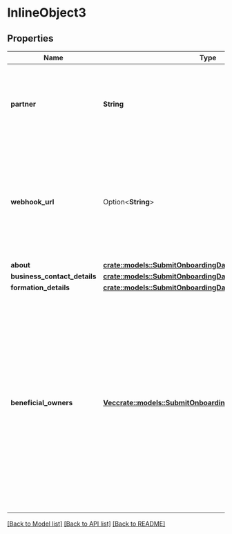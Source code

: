 # InlineObject3

## Properties

Name | Type | Description | Notes
------------ | ------------- | ------------- | -------------
**partner** | **String** | Name of your organization, please clarify the proper capitalization before submitting it. | [default to Partner]
**webhook_url** | Option<**String**> | Once the user's account gets approved, we'll send a webhook to this URL. Let us know if you want to receive our webhooks as they are optional. | [optional][default to https://yourwebsite.com/mercury-webhook]
**about** | [**crate::models::SubmitOnboardingDataAbout**](_submit_onboarding_data_about.md) |  | 
**business_contact_details** | [**crate::models::SubmitOnboardingDataBusinessContactDetails**](_submit_onboarding_data_businessContactDetails.md) |  | 
**formation_details** | [**crate::models::SubmitOnboardingDataFormationDetails**](_submit_onboarding_data_formationDetails.md) |  | 
**beneficial_owners** | [**Vec<crate::models::SubmitOnboardingDataBeneficialOwners>**](_submit_onboarding_data_beneficialOwners.md) | The first in the list will be considered the primary user, the person actually signing up for the bank account. Additional users should be: 1. People with > 25% ownership of the company 2. OR People with significant financial control over the company (e.g. CEOs, CFOs). | 

[[Back to Model list]](../README.md#documentation-for-models) [[Back to API list]](../README.md#documentation-for-api-endpoints) [[Back to README]](../README.md)


